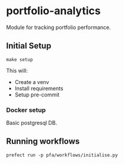 # portfolio-analytics

Module for tracking portfolio performance.

## Initial Setup

```
make setup
```

This will:
* Create a venv
* Install requirements
* Setup pre-commit


### Docker setup

Basic postgresql DB.


## Running workflows

```
prefect run -p pfa/workflows/initialise.py
```
